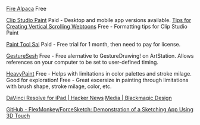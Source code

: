 
[Fire Alpaca](https://firealpaca.com/)
Free

[Clip Studio Paint](https://www.clipstudio.net/en/)
Paid - Desktop and mobile app versions available.
[Tips for Creating Vertical Scrolling Webtoons](https://www.clipstudio.net/how-to-draw/archives/157055)
Free - Formatting tips for Clip Studio Paint

[Paint Tool Sai](https://www.systemax.jp/en/sai/)
Paid - Free trial for 1 month, then need to pay for license.

[GestureSesh](https://github.com/adnv3k/GestureSesh)
Free - Free alernative to GestureDrawing! on ArtStation. Allows references on your computer to be set to user-defined timing.

[HeavyPaint](https://www.heavypaint.com/)
Free - Helps with limitations in color palettes and stroke milage. Good for exploration!
Free - Great excersize in painting through limitations with brush shape, stroke milage, color, etc.

[DaVinci Resolve for iPad | Hacker News](https://news.ycombinator.com/item?id=33276342)
[Media | Blackmagic Design](https://www.blackmagicdesign.com/media/release/20221020-02)

[GitHub - FlexMonkey/ForceSketch: Demonstration of a Sketching App Using 3D Touch](https://github.com/FlexMonkey/ForceSketch)
